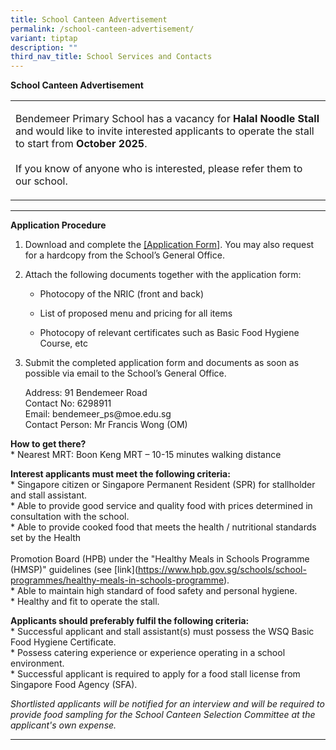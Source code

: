 ```yaml
---
title: School Canteen Advertisement
permalink: /school-canteen-advertisement/
variant: tiptap
description: ""
third_nav_title: School Services and Contacts
---
```

<p><strong>School Canteen Advertisement</strong>
</p>
<table style="minWidth: 25px">
<colgroup>
<col>
</colgroup>
<tbody>
<tr>
<td rowspan="1" colspan="1">
<p>Bendemeer Primary School has a vacancy for <strong>Halal Noodle Stall</strong> and
would like to invite interested applicants to operate the stall to start
from <strong>October 2025</strong>.
<br>
<br>If you know of anyone who is interested, please refer them to our school.</p>
</td>
</tr>
</tbody>
</table>
<hr>
<p><strong>Application Procedure</strong>
</p>
<ol data-tight="true" class="tight">
<li>
<p>Download and complete the <a href="https://staging-lite.djf06u866wdve.amplifyapp.com/files/About/Canteen/application form for canteen stalls.pdf" rel="noopener noreferrer nofollow" target="_blank">[Application Form]</a>.
You may also request for a hardcopy from the School’s General Office.</p>
<p></p>
</li>
<li>
<p>Attach the following documents together with the application form:</p>
<ul data-tight="true" class="tight">
<li>
<p>Photocopy of the NRIC (front and back)</p>
</li>
<li>
<p>List of proposed menu and pricing for all items</p>
</li>
<li>
<p>Photocopy of relevant certificates such as Basic Food Hygiene Course,
etc</p>
</li>
</ul>
</li>
<li>
<p>Submit the completed application form and documents as soon as possible
via email to the School’s General Office.</p>
<p></p>
<p>Address: 91 Bendemeer Road
<br>Contact No: 6298911
<br>Email: <a rel="noopener noreferrer nofollow" target="_blank">bendemeer_ps@moe.edu.sg</a>
<br>Contact Person: Mr Francis Wong (OM)</p>
</li>
</ol>
<p><strong>How to get there?</strong>
<br>* Nearest MRT: Boon Keng MRT – 10-15 minutes walking distance</p>
<p><strong>Interest applicants must meet the following criteria:</strong>
<br>* Singapore citizen or Singapore Permanent Resident (SPR) for stallholder
and stall assistant.
<br>* Able to provide good service and quality food with prices determined
in consultation with the school.
<br>* Able to provide cooked food that meets the health / nutritional standards
set by the Health
<br>
<br>Promotion Board (HPB) under the "Healthy Meals in Schools Programme (HMSP)"
guidelines (see [link](<a href="https://www.hpb.gov.sg/schools/school-programmes/healthy-meals-in-schools-programme" rel="noopener noreferrer nofollow" target="_blank">https://www.hpb.gov.sg/schools/school-programmes/healthy-meals-in-schools-programme</a>).
<br>* Able to maintain high standard of food safety and personal hygiene.
<br>* Healthy and fit to operate the stall.</p>
<p><strong>Applicants should preferably fulfil the following criteria:</strong>
<br>* Successful applicant and stall assistant(s) must possess the WSQ Basic
Food Hygiene Certificate.
<br>* Possess catering experience or experience operating in a school environment.
<br>* Successful applicant is required to apply for a food stall license from
Singapore Food Agency (SFA).</p>
<p><em>Shortlisted applicants will be notified for an interview and will be required to provide food sampling for the School Canteen Selection Committee at the applicant's own expense.</em>
</p>
<hr>
<p></p>